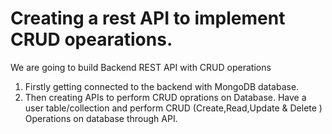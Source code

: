 # Creating a rest API to implement CRUD opearations.

We are going  to build Backend REST API with CRUD operations
1. Firstly getting connected to the backend with MongoDB database.
2. Then creating APIs to perform CRUD oprations on Database. Have a user table/collection and perform CRUD (Create,Read,Update & Delete ) Operations on database through  API.
